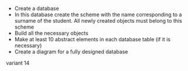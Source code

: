  - Create a database
 - In this database create the scheme with the name corresponding to a surname of the student. All newly created objects must belong to this scheme
 - Build all the necessary objects
 - Make at least 10 abstract elements in each database table (if it is necessary)
 - Create a diagram for a fully designed database

variant 14
